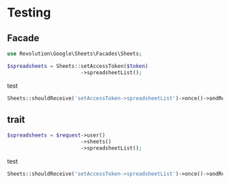 # Testing

## Facade
```php
use Revolution\Google\Sheets\Facades\Sheets;

$spreadsheets = Sheets::setAccessToken($token)
                        ->spreadsheetList();
```

test
```php
Sheets::shouldReceive('setAccessToken->spreadsheetList')->once()->andReturn([]);
```

## trait

```php
$spreadsheets = $request->user()
                        ->sheets()
                        ->spreadsheetList();
```

test
```php
Sheets::shouldReceive('setAccessToken->spreadsheetList')->once()->andReturn([]);
```
